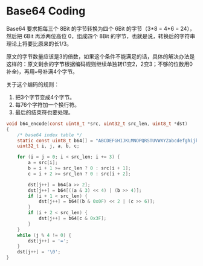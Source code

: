# Base64 Coding

Base64 要求把每三个 8Bit 的字节转换为四个 6Bit 的字节（3\*8 = 4\*6 = 24），然后把 6Bit 再添两位高位 0，组成四个 8Bit 的字节，也就是说，转换后的字符串理论上将要比原来的长1/3。

原文的字节数量应该是3的倍数，如果这个条件不能满足的话，具体的解决办法是这样的：原文剩余的字节根据编码规则继续单独转(1变2，2变3；不够的位数用0补全)，再用`=`号补满4个字节。

关于这个编码的规则：
1. 把3个字节变成4个字节。
2. 每76个字符加一个换行符。
3. 最后的结束符也要处理。

~~~ c
void b64_encode(const uint8_t *src, uint32_t src_len, uint8_t *dst)
{
    /* base64 index table */
    static const uint8_t b64[] = "ABCDEFGHIJKLMNOPQRSTUVWXYZabcdefghijklmnopqrstuvwxyz0123456789+/";
    uint32_t i, j, a, b, c;

    for (i = j = 0; i < src_len; i += 3) {
        a = src[i];
        b = i + 1 >= src_len ? 0 : src[i + 1];
        c = i + 2 >= src_len ? 0 : src[i + 2];

        dst[j++] = b64[a >> 2];
        dst[j++] = b64[((a & 3) << 4) | (b >> 4)];
        if (i + 1 < src_len) {
            dst[j++] = b64[(b & 0x0F) << 2 | (c >> 6)];
        }
        if (i + 2 < src_len) {
            dst[j++] = b64[c & 0x3F];
        }
    }
    while (j % 4 != 0) {
        dst[j++] = '=';
    }
    dst[j++] = '\0';
}
~~~

